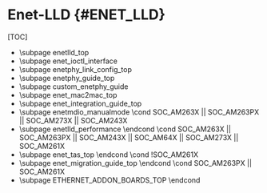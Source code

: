 # Enet-LLD {#ENET_LLD}

[TOC]

- \subpage enetlld_top
- \subpage enet_ioctl_interface
- \subpage enetphy_link_config_top
- \subpage enetphy_guide_top
- \subpage custom_enetphy_guide
- \subpage enet_mac2mac_top
- \subpage enet_integration_guide_top
- \subpage enetmdio_manualmode
\cond SOC_AM263X || SOC_AM263PX || SOC_AM273X || SOC_AM243X
- \subpage enetlld_performance
\endcond
\cond SOC_AM263X || SOC_AM263PX || SOC_AM243X || SOC_AM64X || SOC_AM273X || SOC_AM261X
- \subpage enet_tas_top
\endcond
\cond !SOC_AM261X
- \subpage enet_migration_guide_top
\endcond
\cond SOC_AM263PX || SOC_AM261X
- \subpage ETHERNET_ADDON_BOARDS_TOP
\endcond